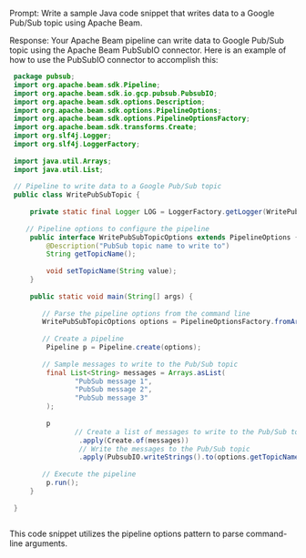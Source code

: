Prompt:
Write a sample Java code snippet that writes data to a Google Pub/Sub topic using Apache Beam.

Response:
Your Apache Beam pipeline can write data to Google Pub/Sub topic using the Apache Beam PubSubIO connector.
Here is an example of how to use the PubSubIO connector to accomplish this:

```java 
 package pubsub;
 import org.apache.beam.sdk.Pipeline;
 import org.apache.beam.sdk.io.gcp.pubsub.PubsubIO;
 import org.apache.beam.sdk.options.Description;
 import org.apache.beam.sdk.options.PipelineOptions;
 import org.apache.beam.sdk.options.PipelineOptionsFactory;
 import org.apache.beam.sdk.transforms.Create;
 import org.slf4j.Logger;
 import org.slf4j.LoggerFactory;
 
 import java.util.Arrays;
 import java.util.List;
 
 // Pipeline to write data to a Google Pub/Sub topic
 public class WritePubSubTopic {
 
     private static final Logger LOG = LoggerFactory.getLogger(WritePubSubTopic.class);
 
    // Pipeline options to configure the pipeline
     public interface WritePubSubTopicOptions extends PipelineOptions {
         @Description("PubSub topic name to write to")
         String getTopicName();
 
         void setTopicName(String value);
     }
 
     public static void main(String[] args) {
 
        // Parse the pipeline options from the command line
        WritePubSubTopicOptions options = PipelineOptionsFactory.fromArgs(args).withValidation().as(WritePubSubTopicOptions.class);
 
        // Create a pipeline
         Pipeline p = Pipeline.create(options);
 
        // Sample messages to write to the Pub/Sub topic
         final List<String> messages = Arrays.asList(
                "PubSub message 1", 
                "PubSub message 2",
                "PubSub message 3"
         );
 
         p
                // Create a list of messages to write to the Pub/Sub topic
                 .apply(Create.of(messages))
                 // Write the messages to the Pub/Sub topic
                 .apply(PubsubIO.writeStrings().to(options.getTopicName()));
 
        // Execute the pipeline
         p.run();
     }
 
 }
 
```
This code snippet utilizes the pipeline options pattern to parse command-line arguments.